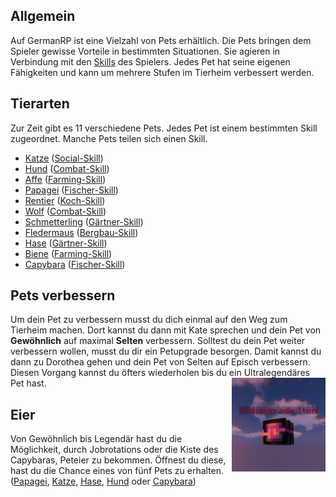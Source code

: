 ## Allgemein

Auf GermanRP ist eine Vielzahl von Pets erhältlich.
Die Pets bringen dem Spieler gewisse Vorteile in bestimmten Situationen.
Sie agieren in Verbindung mit den [Skills](../../pages/skills/allgemein.md) des Spielers. 
Jedes Pet hat seine eigenen Fähigkeiten und kann um mehrere Stufen im Tierheim verbessert werden.

## Tierarten

Zur Zeit gibt es 11 verschiedene Pets.
Jedes Pet ist einem bestimmten Skill zugeordnet.
 Manche Pets teilen sich einen Skill.

 - [Katze](katze.md) ([Social-Skill](../../pages/skills/social.md))
 - [Hund](hund.md) ([Combat-Skill](../../pages/skills/combat.md))
 - [Affe](affe.md) ([Farming-Skill](../../pages/skills/farming.md))
 - [Papagei](papagei.md) ([Fischer-Skill](../../pages/skills/fischer.md))
 - [Rentier](rentier.md) ([Koch-Skill](../../pages/skills/kochen.md))
 - [Wolf](wolf.md) ([Combat-Skill](../../pages/skills/combat.md))
 - [Schmetterling](schmetterling.md) ([Gärtner-Skill](../../pages/skills/gärtner.md))
 - [Fledermaus](fledermaus.md) ([Bergbau-Skill](../../pages/skills/bergbau.md))
 - [Hase](hase.md) ([Gärtner-Skill](../../pages/skills/gärtner.md))
 - [Biene](biene.md) ([Farming-Skill](../../pages/skills/farming.md))
 - [Capybara](capybara.md) ([Fischer-Skill](../../pages/skills/fischer.md))


## Pets verbessern

 Um dein Pet zu verbessern musst du dich einmal auf den Weg zum Tierheim machen.
 Dort kannst du dann mit Kate sprechen und dein Pet von **Gewöhnlich** auf maximal **Selten** verbessern.
 Solltest du dein Pet weiter verbessern wollen, musst du dir ein Petupgrade besorgen.
 Damit kannst du dann zu Dorothea gehen und dein Pet von Selten auf Episch verbessern.
 Diesen Vorgang kannst du öfters wiederholen bis du ein Ultralegendäres Pet hast. <img align="right" width="150" eight="200" src="../../../assets/image/pets/Petupgrade.png">

## Eier

Von Gewöhnlich bis Legendär hast du die Möglichkeit, durch Jobrotations oder die Kiste des Capybaras, Peteier zu bekommen. Öffnest du diese, hast du die Chance eines von fünf Pets zu erhalten. ([Papagei](papagei.md), [Katze](katze.md), [Hase](hase.md), [Hund](hund.md) oder [Capybara](capybara.md))

